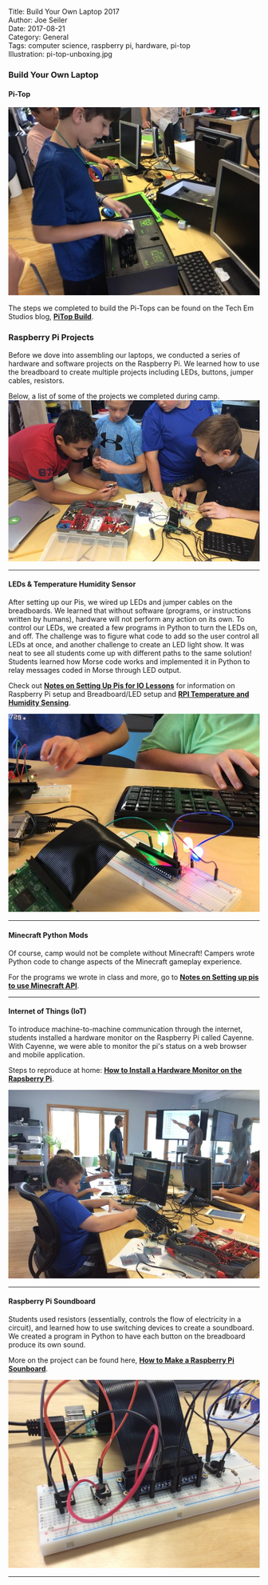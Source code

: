 Title: Build Your Own Laptop 2017  
Author: Joe Seiler  
Date: 2017-08-21  
Category: General  
Tags: computer science, raspberry pi, hardware, pi-top  
Illustration: pi-top-unboxing.jpg  

### Build Your Own Laptop  

#### Pi-Top  

![pi top building](images/summer_camps/pi-top/build.jpg)

The steps we completed to build the Pi-Tops can be found on the Tech Em Studios blog, [__PiTop Build__](http://blog.techemstudios.com/pitop-building.html).  

### Raspberry Pi Projects  

Before we dove into assembling our laptops, we conducted a series of hardware and software projects on the Raspberry Pi. We learned how to use the breadboard to create multiple projects including LEDs, buttons, jumper cables, resistors.  

Below, a list of some of the projects we completed during camp.    
![pi top building](images/summer_camps/pi-top/8.jpg)  

***  

#### LEDs & Temperature Humidity Sensor      

After setting up our Pis, we wired up LEDs and jumper cables on the breadboards. We learned that without software (programs, or instructions written by humans), hardware will not perform any action on its own. To control our LEDs, we created a few programs in Python to turn the LEDs on, and off. The challenge was to figure what code to add so the user control all LEDs at once, and another challenge to create an LED light show. It was neat to see all students come up with different paths to the same solution! Students learned how Morse code works and implemented it in Python to relay messages coded in Morse through LED output.  

Check out [__Notes on Setting Up Pis for IO Lessons__](http://blog.techemstudios.com/notes-on-setting-up-pis-for-io-lessons.html) for information on Raspberry Pi setup and Breadboard/LED setup and [__RPI Temperature and Humidity Sensing__](http://blog.techemstudios.com/rpi-temp-and-humidity-sensing.html).  

![pi top building](images/summer_camps/pi-top/unnamed.jpg)  

***  

#### Minecraft Python Mods  

Of course, camp would not be complete without Minecraft! Campers wrote Python code to change aspects of the Minecraft gameplay experience.  

For the programs we wrote in class and more, go to [__Notes on Setting up pis to use Minecraft API__](http://blog.techemstudios.com/notes-on-setting-up-pis-to-use-minecraft-api.html).  

***  

#### Internet of Things (IoT)  

To introduce machine-to-machine communication through the internet, students installed a hardware monitor on the Raspberry Pi called Cayenne. With Cayenne, we were able to monitor the pi's status on a web browser and mobile application.  

Steps to reproduce at home: [__How to Install a Hardware Monitor on the Rapsberry Pi__](http://blog.techemstudios.com/how-to-install-a-hardware-monitor-on-the-raspberry-pi.html).  

![pi top building](images/summer_camps/pi-top/9.jpg)  

***  

#### Raspberry Pi Soundboard  



Students used resistors (essentially, controls the flow of electricity in a circuit), and learned how to use switching devices to create a soundboard. We created a program in Python to have each button on the breadboard produce its own sound.  

More on the project can be found here, [__How to Make a Raspberry Pi Sounboard__](http://blog.techemstudios.com/how-to-make-a-raspberry-pi-soundboard.html).  

![pi top building](images/summer_camps/pi-top/IMG_0232.jpg)  

***  




